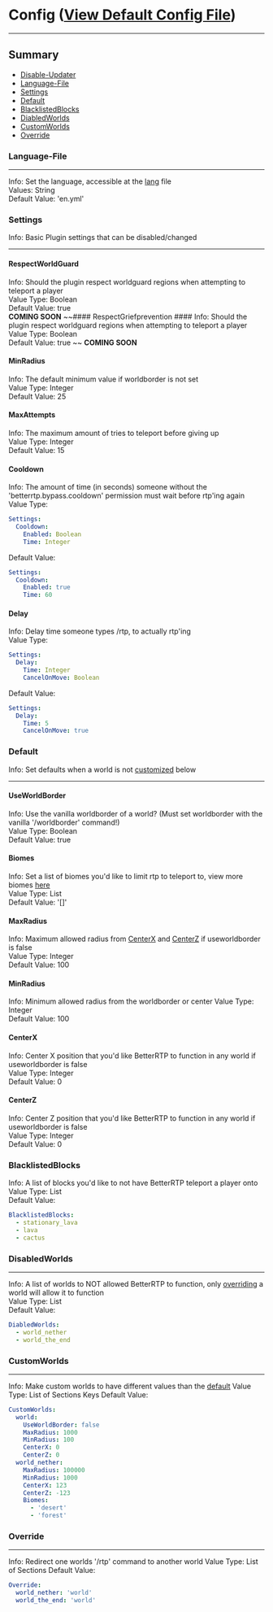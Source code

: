 # Config ([View Default Config File](files/config.yml))
***
## Summary ##
- [Disable-Updater](#disable-updater)
- [Language-File](#language-file)
- [Settings](#settings)
- [Default](#default)
- [BlacklistedBlocks](#blacklistedblocks)
- [DiabledWorlds](#disabledworlds)
- [CustomWorlds](#customworlds)
- [Override](#override)

### Language-File ###
***
Info: Set the language, accessible at the [lang](files/lang) file  
Values: String  
Default Value: 'en.yml'

### Settings ###
Info: Basic Plugin settings that can be disabled/changed
***
  #### RespectWorldGuard ####
  Info: Should the plugin respect worldguard regions when attempting to teleport a player  
  Value Type: Boolean  
  Default Value: true  
  **COMING SOON**
  ~~#### RespectGriefprevention ####
  Info: Should the plugin respect worldguard regions when attempting to teleport a player  
  Value Type: Boolean  
  Default Value: true  ~~
  **COMING SOON**
  #### MinRadius ####
  Info: The default minimum value if worldborder is not set  
  Value Type: Integer  
  Default Value: 25  
  #### MaxAttempts ####
  Info: The maximum amount of tries to teleport before giving up  
  Value Type: Integer  
  Default Value: 15
  #### Cooldown ####
  Info: The amount of time \(in seconds\) someone without the 'betterrtp.bypass.cooldown' permission must wait before rtp'ing again  
  Value Type:
  ```yaml
  Settings:
    Cooldown:
      Enabled: Boolean  
      Time: Integer
  ```
  Default Value: 
  ```yaml 
  Settings:
    Cooldown:
      Enabled: true 
      Time: 60
  ```
  #### Delay ####
  Info: Delay time someone types /rtp, to actually rtp'ing  
  Value Type:   
  ```yaml
  Settings:
    Delay:
      Time: Integer
      CancelOnMove: Boolean
  ```
  Default Value:  
  ```yaml
  Settings:
    Delay:
      Time: 5
      CancelOnMove: true
  ```
  
### Default ###
Info: Set defaults when a world is not [customized](#customworlds) below
***
  #### UseWorldBorder ####
  Info: Use the vanilla worldborder of a world? \(Must set worldborder with the vanilla '/worldborder' command!\)  
  Value Type: Boolean  
  Default Value: true
  #### Biomes ####
  Info: Set a list of biomes you'd like to limit rtp to teleport to, view more biomes [here](https://hub.spigotmc.org/javadocs/bukkit/org/bukkit/block/Biome.html)  
  Value Type: List  
  Default Value: '[]'
  #### MaxRadius ####
  Info: Maximum allowed radius from [CenterX](#centerx) and [CenterZ](#centerz) if useworldborder is false  
  Value Type: Integer  
  Default Value: 100
  #### MinRadius ####
  Info: Minimum allowed radius from the worldborder or center
  Value Type: Integer  
  Default Value: 100
  #### CenterX ####
  Info: Center X position that you'd like BetterRTP to function in any world if useworldborder is false  
  Value Type: Integer  
  Default Value: 0
  #### CenterZ ####
  Info: Center Z position that you'd like BetterRTP to function in any world if useworldborder is false  
  Value Type: Integer  
  Default Value: 0

### BlacklistedBlocks ###
Info: A list of blocks you'd like to not have BetterRTP teleport a player onto  
Value Type: List  
Default Value:
```yaml
BlacklistedBlocks:
  - stationary_lava
  - lava
  - cactus
```

### DisabledWorlds ###
***
Info: A list of worlds to NOT allowed BetterRTP to function, only [overriding](#override) a world will allow it to function  
Value Type: List  
Default Value:
```yaml
DiabledWorlds:
  - world_nether
  - world_the_end
```

### CustomWorlds ###
***
Info: Make custom worlds to have different values than the [default](#default)
Value Type: List of Sections Keys
Default Value:
```yaml
CustomWorlds:
  world:
    UseWorldBorder: false
    MaxRadius: 1000
    MinRadius: 100
    CenterX: 0
    CenterZ: 0
  world_nether:
    MaxRadius: 100000
    MinRadius: 1000
    CenterX: 123
    CenterZ: -123
    Biomes:
      - 'desert'
      - 'forest'
```
  
### Override ###
***
Info: Redirect one worlds '/rtp' command to another world
Value Type: List of Sections
Default Value:
```yaml
Override:
  world_nether: 'world'
  world_the_end: 'world'
```
